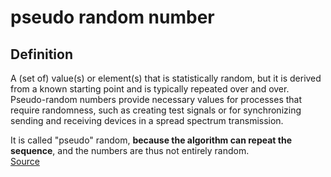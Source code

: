# pseudo random number
## Definition
A (set of) value(s) or element(s) that is statistically random, but it is derived from a known starting point and is typically repeated over and over. Pseudo-random numbers provide necessary values for processes that require randomness, such as creating test signals or for synchronizing sending and receiving devices in a spread spectrum transmission. 

It is called "pseudo" random, **because the algorithm can repeat the sequence**, and the numbers are thus not entirely random.  
[Source](https://www.pcmag.com/encyclopedia/term/pseudo-random-numbers)